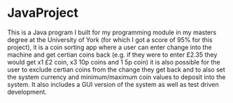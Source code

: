 # JavaProject
This is a Java program I built for my programming module in my masters degree at the University of York (for which I got a score of 95% for this project), it is a coin sorting app where a user can enter change into the machine and get certian coins back (e.g. if they were to enter £2.35 they would get x1 £2 coin, x3 10p coins and 1 5p coin) it is also possible for the user to exclude certian coins from the change they get back and to also set the system currency and minimum/maximum coin values to deposit into the system. It also includes a GUI version of the system as well as test driven development.

